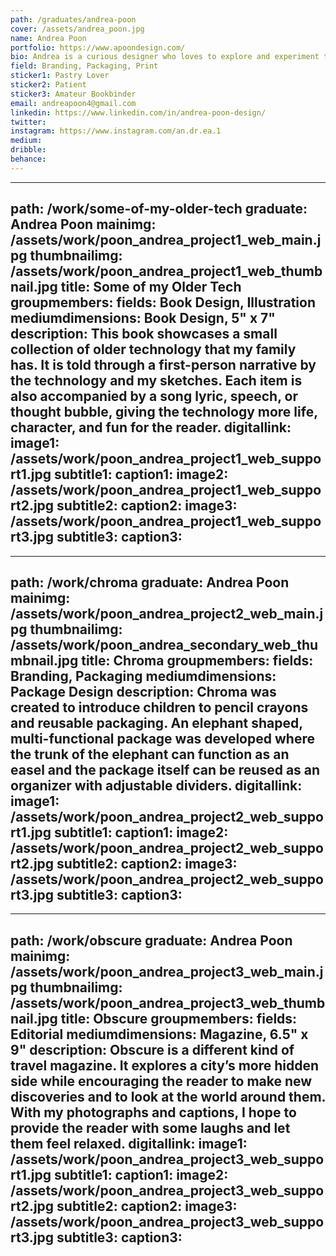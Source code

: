 ```yaml
---
path: /graduates/andrea-poon
cover: /assets/andrea_poon.jpg
name: Andrea Poon
portfolio: https://www.apoondesign.com/
bio: Andrea is a curious designer who loves to explore and experiment through her design process to produce the most meaningful solution. She enjoys learning and discovering new ways to create and when possible, she incorporates her love of more traditional ways of creating visuals, such as drawing and painting in her designs. She believes design has the effect to change people’s perspective, solve problems, or just to let people smile.
field: Branding, Packaging, Print
sticker1: Pastry Lover
sticker2: Patient
sticker3: Amateur Bookbinder
email: andreapoon4@gmail.com
linkedin: https://www.linkedin.com/in/andrea-poon-design/
twitter:
instagram: https://www.instagram.com/an.dr.ea.1
medium:
dribble:
behance:
---
```


---
path: /work/some-of-my-older-tech
graduate: Andrea Poon
mainimg: /assets/work/poon_andrea_project1_web_main.jpg
thumbnailimg: /assets/work/poon_andrea_project1_web_thumbnail.jpg
title: Some of my Older Tech
groupmembers:
fields: Book Design, Illustration
mediumdimensions: Book Design, 5" x 7"
description: This book showcases a small collection of older technology that my family has. It is told through a first-person narrative by the technology and my sketches. Each item is also accompanied by a song lyric, speech, or thought bubble, giving the technology more life, character, and fun for the reader.
digitallink:
image1: /assets/work/poon_andrea_project1_web_support1.jpg
subtitle1:
caption1:
image2: /assets/work/poon_andrea_project1_web_support2.jpg
subtitle2:
caption2:
image3: /assets/work/poon_andrea_project1_web_support3.jpg
subtitle3:
caption3:
---

---
path: /work/chroma
graduate: Andrea Poon
mainimg: /assets/work/poon_andrea_project2_web_main.jpg
thumbnailimg: /assets/work/poon_andrea_secondary_web_thumbnail.jpg
title: Chroma
groupmembers:
fields: Branding, Packaging
mediumdimensions: Package Design
description: Chroma was created to introduce children to pencil crayons and reusable packaging. An elephant shaped, multi-functional package was developed where the trunk of the elephant can function as an easel and the package itself can be reused as an organizer with adjustable dividers.
digitallink:
image1: /assets/work/poon_andrea_project2_web_support1.jpg
subtitle1:
caption1:
image2: /assets/work/poon_andrea_project2_web_support2.jpg
subtitle2:
caption2:
image3: /assets/work/poon_andrea_project2_web_support3.jpg
subtitle3:
caption3:
---

---
path: /work/obscure
graduate: Andrea Poon
mainimg: /assets/work/poon_andrea_project3_web_main.jpg
thumbnailimg: /assets/work/poon_andrea_project3_web_thumbnail.jpg
title: Obscure
groupmembers:
fields: Editorial
mediumdimensions: Magazine, 6.5" x 9"
description: Obscure is a different kind of travel magazine. It explores a city’s more hidden side while encouraging the reader to make new discoveries and to look at the world around them. With my photographs and captions, I hope to provide the reader with some laughs and let them feel relaxed.
digitallink:
image1: /assets/work/poon_andrea_project3_web_support1.jpg
subtitle1:
caption1:
image2: /assets/work/poon_andrea_project3_web_support2.jpg
subtitle2:
caption2:
image3: /assets/work/poon_andrea_project3_web_support3.jpg
subtitle3:
caption3:
---
